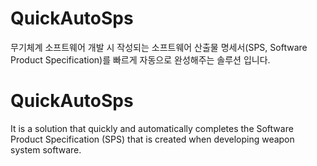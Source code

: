 # QuickAutoSps
무기체계 소프트웨어 개발 시 작성되는 소프트웨어 산출물 명세서(SPS, Software Product Specification)를 빠르게 자동으로 완성해주는 솔루션 입니다. 

# QuickAutoSps
It is a solution that quickly and automatically completes the Software Product Specification (SPS) that is created when developing weapon system software.
